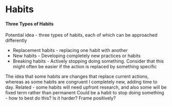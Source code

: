 # Habits

#### Three Types of Habits
Potential idea - three types of habits, each of which can be approached differently 
- Replacement habits - replacing one habit with another
-  New habits - Developing completely new practices or habits
-  Breaking habits - Actively stopping doing something. Consider that this might often be easier if the action is replaced by something specific

The idea that some habits are changes that replace current actions, whereas as some habits are congruent l completely new, adding time to day.
Related - some habits will need upfront research, and also some will be fixed term rather than permanent
Could be a habit to stop doing something - how to best do this? Is it harder? Frame positively?